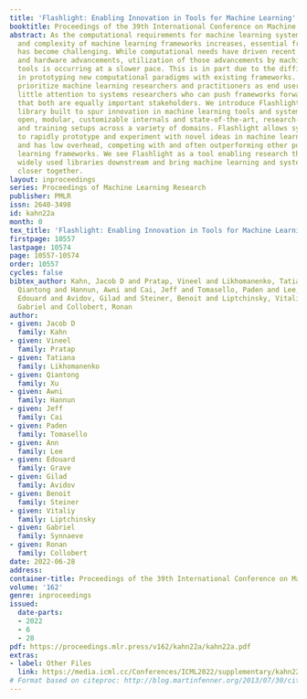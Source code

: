 ```yaml
---
title: 'Flashlight: Enabling Innovation in Tools for Machine Learning'
booktitle: Proceedings of the 39th International Conference on Machine Learning
abstract: As the computational requirements for machine learning systems and the size
  and complexity of machine learning frameworks increases, essential framework innovation
  has become challenging. While computational needs have driven recent compiler, networking,
  and hardware advancements, utilization of those advancements by machine learning
  tools is occurring at a slower pace. This is in part due to the difficulties involved
  in prototyping new computational paradigms with existing frameworks. Large frameworks
  prioritize machine learning researchers and practitioners as end users and pay comparatively
  little attention to systems researchers who can push frameworks forward — we argue
  that both are equally important stakeholders. We introduce Flashlight, an open-source
  library built to spur innovation in machine learning tools and systems by prioritizing
  open, modular, customizable internals and state-of-the-art, research-ready models
  and training setups across a variety of domains. Flashlight allows systems researchers
  to rapidly prototype and experiment with novel ideas in machine learning computation
  and has low overhead, competing with and often outperforming other popular machine
  learning frameworks. We see Flashlight as a tool enabling research that can benefit
  widely used libraries downstream and bring machine learning and systems researchers
  closer together.
layout: inproceedings
series: Proceedings of Machine Learning Research
publisher: PMLR
issn: 2640-3498
id: kahn22a
month: 0
tex_title: 'Flashlight: Enabling Innovation in Tools for Machine Learning'
firstpage: 10557
lastpage: 10574
page: 10557-10574
order: 10557
cycles: false
bibtex_author: Kahn, Jacob D and Pratap, Vineel and Likhomanenko, Tatiana and Xu,
  Qiantong and Hannun, Awni and Cai, Jeff and Tomasello, Paden and Lee, Ann and Grave,
  Edouard and Avidov, Gilad and Steiner, Benoit and Liptchinsky, Vitaliy and Synnaeve,
  Gabriel and Collobert, Ronan
author:
- given: Jacob D
  family: Kahn
- given: Vineel
  family: Pratap
- given: Tatiana
  family: Likhomanenko
- given: Qiantong
  family: Xu
- given: Awni
  family: Hannun
- given: Jeff
  family: Cai
- given: Paden
  family: Tomasello
- given: Ann
  family: Lee
- given: Edouard
  family: Grave
- given: Gilad
  family: Avidov
- given: Benoit
  family: Steiner
- given: Vitaliy
  family: Liptchinsky
- given: Gabriel
  family: Synnaeve
- given: Ronan
  family: Collobert
date: 2022-06-28
address:
container-title: Proceedings of the 39th International Conference on Machine Learning
volume: '162'
genre: inproceedings
issued:
  date-parts:
  - 2022
  - 6
  - 28
pdf: https://proceedings.mlr.press/v162/kahn22a/kahn22a.pdf
extras:
- label: Other Files
  link: https://media.icml.cc/Conferences/ICML2022/supplementary/kahn22a-supp.zip
# Format based on citeproc: http://blog.martinfenner.org/2013/07/30/citeproc-yaml-for-bibliographies/
---
```

